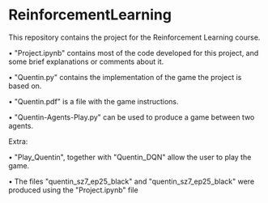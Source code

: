 # ReinforcementLearning



This repository contains the project for the Reinforcement Learning course. 

• "Project.ipynb" contains most of the code developed for this project, and some brief explanations or comments about it.

• "Quentin.py" contains the implementation of the game the project is based on.

• "Quentin.pdf" is a file with the game instructions.

• "Quentin-Agents-Play.py" can be used to produce a game between two agents.


Extra:

• "Play_Quentin", together with "Quentin_DQN" allow the user to play the game.

• The files "quentin_sz7_ep25_black" and "quentin_sz7_ep25_black" were produced using the "Project.ipynb" file
